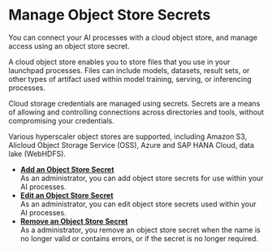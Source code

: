 <!-- loio0377ede1163a4773bf9fce230e9f568a -->

# Manage Object Store Secrets

You can connect your AI processes with a cloud object store, and manage access using an object store secret.

A cloud object store enables you to store files that you use in your launchpad processes. Files can include models, datasets, result sets, or other types of artifact used within model training, serving, or inferencing processes.

Cloud storage credentials are managed using secrets. Secrets are a means of allowing and controlling connections across directories and tools, without compromising your credentials.

Various hyperscaler object stores are supported, including Amazon S3, Alicloud Object Storage Service \(OSS\), Azure and SAP HANA Cloud, data lake \(WebHDFS\).

-   **[Add an Object Store Secret](add-an-object-store-secret-5b4f728.md "As an administrator, you can add object store secrets for use within your AI processes. ")**  
As an administrator, you can add object store secrets for use within your AI processes.
-   **[Edit an Object Store Secret](edit-an-object-store-secret-82938a5.md "As an administrator, you can edit object store secrets used within your AI processes.")**  
As an administrator, you can edit object store secrets used within your AI processes.
-   **[Remove an Object Store Secret](remove-an-object-store-secret-775b306.md "As a administrator, you remove an object store secret when the name is no longer valid or contains errors, or if the secret is no longer
		required.")**  
As a administrator, you remove an object store secret when the name is no longer valid or contains errors, or if the secret is no longer required.

